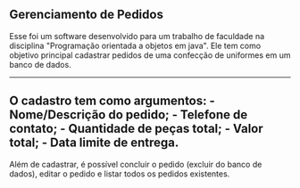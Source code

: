 Gerenciamento de Pedidos
------------------------

Esse foi um software desenvolvido para um trabalho de faculdade na disciplina "Programação orientada a objetos em java".
Ele tem como objetivo principal cadastrar pedidos de uma confecção de uniformes em um banco de dados.

-------------------------------
O cadastro tem como argumentos:
    - Nome/Descrição do pedido;
    - Telefone de contato;
    - Quantidade de peças total;
    - Valor total;
    - Data limite de entrega.
-------------------------------

Além de cadastrar, é possível concluir o pedido (excluir do banco de dados), editar o pedido e listar todos os pedidos existentes.

